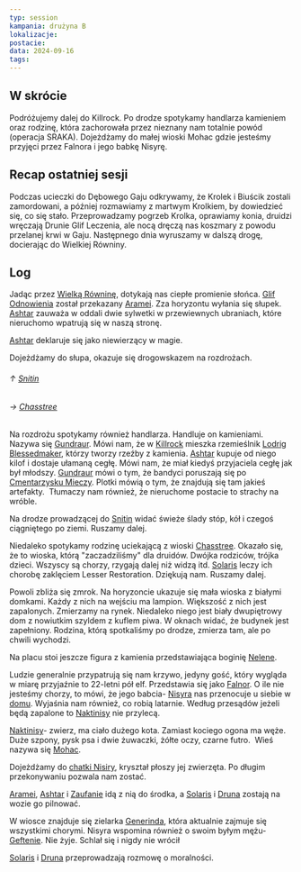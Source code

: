 ```yaml
---
typ: session
kampania: drużyna B
lokalizacje: 
postacie: 
data: 2024-09-16
tags: 
---
```

## W skrócie
Podróżujemy dalej do Killrock. Po drodze spotykamy handlarza kamieniem oraz rodzinę, która zachorowała przez nieznany nam totalnie powód (operacja SRAKA). Dojeżdżamy do małej wioski Mohac gdzie jesteśmy przyjęci przez Falnora i jego babkę Nisyrę.
## Recap ostatniej sesji
Podczas ucieczki do Dębowego Gaju odkrywamy, że Krolek i Biuścik zostali zamordowani, a później rozmawiamy z martwym Krolkiem, by dowiedzieć się, co się stało. Przeprowadzamy pogrzeb Krolka, oprawiamy konia, druidzi wręczają Drunie Glif Leczenia, ale nocą dręczą nas koszmary z powodu przelanej krwi w Gaju. Następnego dnia wyruszamy w dalszą drogę, docierając do Wielkiej Równiny.
## Log
Jadąc przez [Wielką Równinę](../lokacje/Wielka%20R%C3%B3wnina.md), dotykają nas ciepłe promienie słońca. [Glif Odnowienia](../przedmioty/Glif%20Odnowienia.md) został przekazany [Aramei](../postacie%20graczy/Arameia.md). Zza horyzontu wyłania się słupek. [Ashtar](../postacie%20graczy/Ashtar.md) zauważa w oddali dwie sylwetki w przewiewnych ubraniach, które nieruchomo wpatrują się w naszą stronę.  

[Ashtar](../postacie%20graczy/Ashtar.md) deklaruje się jako niewierzący w magie. 

Dojeżdżamy do słupa, okazuje się drogowskazem na rozdrożach.  
###### ↑ [Snitin](../lokacje/Snitin.md) 
###### → [Chasstree](../lokacje/Chasstree.md) 

Na rozdrożu spotykamy również handlarza. Handluje on kamieniami. Nazywa się [Gundraur](../NPC/Gundraur.md). Mówi nam, że w [Killrock](../lokacje/Killrock.md) mieszka rzemieślnik [Lodrig Blessedmaker](../NPC/Lodrig%20Blessedmaker.md), którzy tworzy rzeźby z kamienia. [Ashtar](../postacie%20graczy/Ashtar.md) kupuje od niego kilof i dostaje ułamaną cegłę. Mówi nam, że miał kiedyś przyjaciela cegłę jak był młodszy. [Gundraur](../NPC/Gundraur.md) mówi o tym, że bandyci poruszają się po [Cmentarzysku Mieczy](../lokacje/Cmentarz%20Mieczy.md). Plotki mówią o tym, że znajdują się tam jakieś artefakty.  Tłumaczy nam również, że nieruchome postacie to strachy na wróble. 

Na drodze prowadzącej do [Snitin](../lokacje/Snitin.md) widać świeże ślady stóp, kół i czegoś ciągniętego po ziemi. Ruszamy dalej.  

Niedaleko spotykamy rodzinę uciekającą z wioski [Chasstree](../lokacje/Chasstree.md). Okazało się, że to wioska, którą "zaczadziliśmy" dla druidów. Dwójka rodziców, trójka dzieci. Wszyscy są chorzy, rzygają dalej niż widzą itd. [Solaris](../postacie%20graczy/Solaris.md) leczy ich chorobę zaklęciem Lesser Restoration. Dziękują nam. Ruszamy dalej. 

Powoli zbliża się zmrok. Na horyzoncie ukazuje się mała wioska z białymi domkami. Każdy z nich na wejściu ma lampion. Większość z nich jest zapalonych. Zmierzamy na rynek. Niedaleko niego jest biały dwupiętrowy dom z nowiutkim szyldem z kuflem piwa. W oknach widać, że budynek jest zapełniony. Rodzina, którą spotkaliśmy po drodze, zmierza tam, ale po chwili wychodzi.  

Na placu stoi jeszcze figura z kamienia przedstawiająca boginię [Nelene](../bogowie/Nelene.md).  

Ludzie generalnie przypatrują się nam krzywo, jedyny gość, który wygląda w miarę przyjaźnie to 22-letni pół elf. Przedstawia się jako [Falnor](../NPC/Falnor.md). O ile nie jesteśmy chorzy, to mówi, że jego babcia- [Nisyra](../NPC/Nisyra.md) nas przenocuje u siebie w [domu](../lokacje/Dom%20Nisyry.md). Wyjaśnia nam również, co robią latarnie. Według przesądów jeżeli będą zapalone to [Naktinisy](../Potwory/Naktinis%20Maditojas.md) nie przylecą.

[Naktinisy](../Potwory/Naktinis%20Maditojas.md)- zwierz, ma ciało dużego kota. Zamiast kociego ogona ma węże. Duże szpony, pysk psa i dwie żuwaczki, żółte oczy, czarne futro.  
Wieś nazywa się [Mohac](../lokacje/Mohac.md). 

Dojeżdżamy do [chatki Nisiry](../lokacje/Dom%20Nisyry.md), kryształ płoszy jej zwierzęta. Po długim przekonywaniu pozwala nam zostać. 

[Aramei](../postacie%20graczy/Arameia.md), [Ashtar](../postacie%20graczy/Ashtar.md) i [Zaufanie](../postacie%20graczy/Zaufanie.md) idą z nią do środka, a [Solaris](../postacie%20graczy/Solaris.md) i [Druna](../postacie%20graczy/Druna.md) zostają na wozie go pilnować. 

W wiosce znajduje się zielarka [Generinda](../NPC/Generinda.md), która aktualnie zajmuje się wszystkimi chorymi. 
Nisyra wspomina również o swoim byłym mężu- [Geftenie](../NPC/Geften.md). Nie żyje. Schlał się i nigdy nie wrócił 

[Solaris](../postacie%20graczy/Solaris.md) i [Druna](../postacie%20graczy/Druna.md) przeprowadzają rozmowę o moralności.
